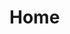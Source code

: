 # Home

<script setup>
import { useRouter } from 'vitepress'
import { getLanguage } from '@/helper'

const router = useRouter()
const locale = getLanguage()

router.go(`./${locale}/`)
</script>
